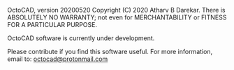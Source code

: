 OctoCAD, version 20200520
Copyright (C) 2020 Atharv B Darekar.
There is ABSOLUTELY NO WARRANTY; not even for MERCHANTABILITY or
FITNESS FOR A PARTICULAR PURPOSE.

OctoCAD software is currently under development.

Please contribute if you find this software useful.
For more information, email to: octocad@protonmail.com
